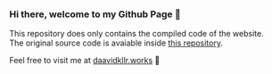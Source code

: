 
### Hi there, welcome to my Github Page :wave:

This repository does only contains the compiled code of the website.  
The original source code is avaiable inside [this repository](https://github.com/daavidkllr/github-page-src).

Feel free to visit me at [daavidkllr.works](daavidkllr.works) :ghost:
